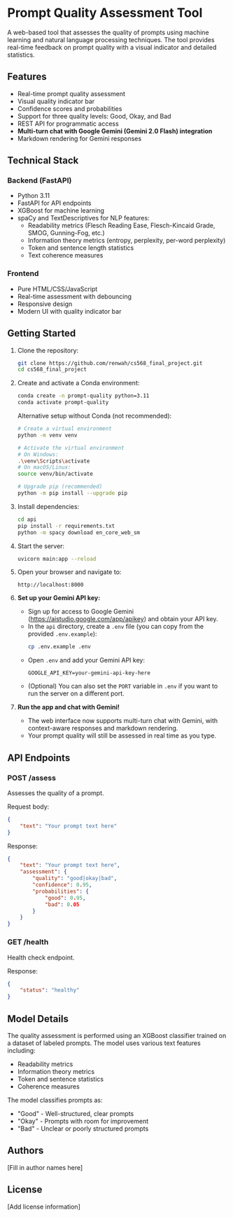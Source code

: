 # Prompt Quality Assessment Tool

A web-based tool that assesses the quality of prompts using machine learning and natural language processing techniques. The tool provides real-time feedback on prompt quality with a visual indicator and detailed statistics.

## Features

- Real-time prompt quality assessment
- Visual quality indicator bar
- Confidence scores and probabilities
- Support for three quality levels: Good, Okay, and Bad
- REST API for programmatic access
- **Multi-turn chat with Google Gemini (Gemini 2.0 Flash) integration**
- Markdown rendering for Gemini responses

## Technical Stack

### Backend (FastAPI)
- Python 3.11
- FastAPI for API endpoints
- XGBoost for machine learning
- spaCy and TextDescriptives for NLP features:
  - Readability metrics (Flesch Reading Ease, Flesch-Kincaid Grade, SMOG, Gunning-Fog, etc.)
  - Information theory metrics (entropy, perplexity, per-word perplexity)
  - Token and sentence length statistics
  - Text coherence measures

### Frontend
- Pure HTML/CSS/JavaScript
- Real-time assessment with debouncing
- Responsive design
- Modern UI with quality indicator bar

## Getting Started

1. Clone the repository:
   ```bash
   git clone https://github.com/renwah/cs568_final_project.git
   cd cs568_final_project
   ```

2. Create and activate a Conda environment:
   ```bash
   conda create -n prompt-quality python=3.11
   conda activate prompt-quality
   ```

   Alternative setup without Conda (not recommended):
   ```bash
   # Create a virtual environment
   python -m venv venv

   # Activate the virtual environment
   # On Windows:
   .\venv\Scripts\activate
   # On macOS/Linux:
   source venv/bin/activate

   # Upgrade pip (recommended)
   python -m pip install --upgrade pip
   ```

3. Install dependencies:
   ```bash
   cd api
   pip install -r requirements.txt
   python -m spacy download en_core_web_sm
   ```

4. Start the server:
   ```bash
   uvicorn main:app --reload
   ```

5. Open your browser and navigate to:
   ```
   http://localhost:8000
   ```

6. **Set up your Gemini API key:**
   - Sign up for access to Google Gemini (https://aistudio.google.com/app/apikey) and obtain your API key.
   - In the `api` directory, create a `.env` file (you can copy from the provided `.env.example`):
     ```bash
     cp .env.example .env
     ```
   - Open `.env` and add your Gemini API key:
     ```env
     GOOGLE_API_KEY=your-gemini-api-key-here
     ```
   - (Optional) You can also set the `PORT` variable in `.env` if you want to run the server on a different port.

7. **Run the app and chat with Gemini!**
   - The web interface now supports multi-turn chat with Gemini, with context-aware responses and markdown rendering.
   - Your prompt quality will still be assessed in real time as you type.

## API Endpoints

### POST /assess
Assesses the quality of a prompt.

Request body:
```json
{
    "text": "Your prompt text here"
}
```

Response:
```json
{
    "text": "Your prompt text here",
    "assessment": {
        "quality": "good|okay|bad",
        "confidence": 0.95,
        "probabilities": {
            "good": 0.95,
            "bad": 0.05
        }
    }
}
```

### GET /health
Health check endpoint.

Response:
```json
{
    "status": "healthy"
}
```

## Model Details

The quality assessment is performed using an XGBoost classifier trained on a dataset of labeled prompts. The model uses various text features including:
- Readability metrics
- Information theory metrics
- Token and sentence statistics
- Coherence measures

The model classifies prompts as:
- "Good" - Well-structured, clear prompts
- "Okay" - Prompts with room for improvement
- "Bad" - Unclear or poorly structured prompts

## Authors
[Fill in author names here]

## License
[Add license information]
        